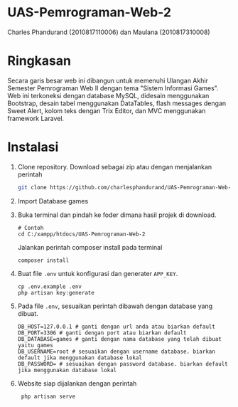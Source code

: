 # UAS-Pemrograman-Web-2

Charles Phandurand (2010817110006) dan Maulana (2010817310008)

# Ringkasan
Secara garis besar web ini dibangun untuk memenuhi Ulangan Akhir Semester Pemrograman Web II dengan tema "Sistem Informasi Games". Web ini terkoneksi dengan database MySQL, didesain menggunakan Bootstrap, desain tabel menggunakan DataTables, flash messages dengan Sweet Alert, kolom teks dengan Trix Editor, dan MVC menggunakan framework Laravel.

# Instalasi

1. Clone repository. Download sebagai zip atau dengan menjalankan perintah

    ```bash
    git clone https://github.com/charlesphandurand/UAS-Pemrograman-Web-2.git
    ```

2. Import Database games

3. Buka terminal dan pindah ke foder dimana hasil projek di download.

    ```
    # Contoh
    cd C:/xampp/htdocs/UAS-Pemrograman-Web-2
    ```

    Jalankan perintah composer install pada terminal

    ```
    composer install
    ```

4. Buat file `.env` untuk konfigurasi dan generater `APP_KEY`.

    ```
    cp .env.example .env
    php artisan key:generate
    ```

5. Pada file `.env`, sesuaikan perintah dibawah dengan database yang dibuat.

    ```env
    DB_HOST=127.0.0.1 # ganti dengan url anda atau biarkan default
    DB_PORT=3306 # ganti dengan port atau biarkan default
    DB_DATABASE=games # ganti dengan nama database yang telah dibuat yaitu games
    DB_USERNAME=root # sesuaikan dengan username database. biarkan default jika menggunakan database lokal
    DB_PASSWORD= # sesuaikan dengan password database. biarkan default jika menggunakan database lokal
    ```
6. Website siap dijalankan dengan perintah

    ```
     php artisan serve
    ```
